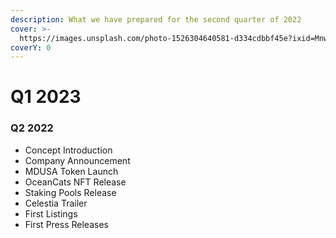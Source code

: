 ```yaml
---
description: What we have prepared for the second quarter of 2022
cover: >-
  https://images.unsplash.com/photo-1526304640581-d334cdbbf45e?ixid=MnwxMjA3fDB8MHxwaG90by1wYWdlfHx8fGVufDB8fHx8&ixlib=rb-1.2.1&auto=format&fit=crop&w=2970&q=80
coverY: 0
---
```


# Q1 2023

### Q2 2022

* Concept Introduction
* &#x20;Company Announcement
* &#x20;MDUSA Token Launch
* &#x20;OceanCats NFT Release
* &#x20;Staking Pools Release
* &#x20;Celestia Trailer
* &#x20;First Listings
* &#x20;First Press Releases
